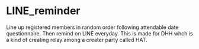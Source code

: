 # LINE_reminder
Line up registered members in random order following attendable date questionnaire. Then remind  on LINE everyday. This is made for DHH whch is a kind of creating relay among a creater party called HAT.
